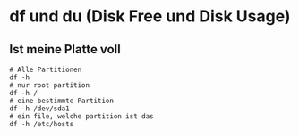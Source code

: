 # df und du (Disk Free und Disk Usage)

## Ist meine Platte voll 

```
# Alle Partitionen 
df -h
# nur root partition
df -h /
# eine bestimmte Partition
df -h /dev/sda1
# ein file, welche partition ist das 
df -h /etc/hosts 
```

